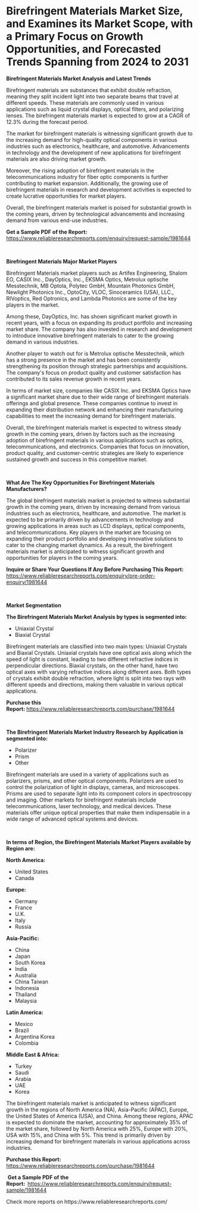 <p><h1>Birefringent Materials Market Size, and Examines its Market Scope, with a Primary Focus on Growth Opportunities, and Forecasted Trends Spanning from 2024 to 2031</h1></p><p><strong>Birefringent Materials Market Analysis and Latest Trends</strong></p>
<p><p>Birefringent materials are substances that exhibit double refraction, meaning they split incident light into two separate beams that travel at different speeds. These materials are commonly used in various applications such as liquid crystal displays, optical filters, and polarizing lenses. The birefringent materials market is expected to grow at a CAGR of 12.3% during the forecast period.</p><p>The market for birefringent materials is witnessing significant growth due to the increasing demand for high-quality optical components in various industries such as electronics, healthcare, and automotive. Advancements in technology and the development of new applications for birefringent materials are also driving market growth.</p><p>Moreover, the rising adoption of birefringent materials in the telecommunications industry for fiber optic components is further contributing to market expansion. Additionally, the growing use of birefringent materials in research and development activities is expected to create lucrative opportunities for market players.</p><p>Overall, the birefringent materials market is poised for substantial growth in the coming years, driven by technological advancements and increasing demand from various end-use industries.</p></p>
<p><strong>Get a Sample PDF of the Report:&nbsp;</strong> <a href="https://www.reliableresearchreports.com/enquiry/request-sample/1981644">https://www.reliableresearchreports.com/enquiry/request-sample/1981644</a></p>
<p>&nbsp;</p>
<p><strong>Birefringent Materials Major Market Players</strong></p>
<p><p>Birefringent Materials market players such as Artifex Engineering, Shalom EO, CASIX Inc., DayOptics, Inc., EKSMA Optics, Metrolux optische Messtechnik, MB Optola, Polytec GmbH, Mountain Photonics GmbH, Newlight Photonics Inc., OptoCity, VLOC, Sinoceramics (USA), LLC., RIVoptics, Red Optronics, and Lambda Photonics are some of the key players in the market.</p><p>Among these, DayOptics, Inc. has shown significant market growth in recent years, with a focus on expanding its product portfolio and increasing market share. The company has also invested in research and development to introduce innovative birefringent materials to cater to the growing demand in various industries.</p><p>Another player to watch out for is Metrolux optische Messtechnik, which has a strong presence in the market and has been consistently strengthening its position through strategic partnerships and acquisitions. The company's focus on product quality and customer satisfaction has contributed to its sales revenue growth in recent years.</p><p>In terms of market size, companies like CASIX Inc. and EKSMA Optics have a significant market share due to their wide range of birefringent materials offerings and global presence. These companies continue to invest in expanding their distribution network and enhancing their manufacturing capabilities to meet the increasing demand for birefringent materials.</p><p>Overall, the birefringent materials market is expected to witness steady growth in the coming years, driven by factors such as the increasing adoption of birefringent materials in various applications such as optics, telecommunications, and electronics. Companies that focus on innovation, product quality, and customer-centric strategies are likely to experience sustained growth and success in this competitive market.</p></p>
<p>&nbsp;</p>
<p><strong>What Are The Key Opportunities For Birefringent Materials Manufacturers?</strong></p>
<p><p>The global birefringent materials market is projected to witness substantial growth in the coming years, driven by increasing demand from various industries such as electronics, healthcare, and automotive. The market is expected to be primarily driven by advancements in technology and growing applications in areas such as LCD displays, optical components, and telecommunications. Key players in the market are focusing on expanding their product portfolio and developing innovative solutions to cater to the changing market dynamics. As a result, the birefringent materials market is anticipated to witness significant growth and opportunities for players in the coming years.</p></p>
<p><strong>Inquire or Share Your Questions If Any Before Purchasing This Report:</strong> <a href="https://www.reliableresearchreports.com/enquiry/pre-order-enquiry/1981644">https://www.reliableresearchreports.com/enquiry/pre-order-enquiry/1981644</a></p>
<p>&nbsp;</p>
<p><strong>Market Segmentation</strong></p>
<p><strong>The Birefringent Materials Market Analysis by types is segmented into:</strong></p>
<p><ul><li>Uniaxial Crystal</li><li>Biaxial Crystal</li></ul></p>
<p><p>Birefringent materials are classified into two main types: Uniaxial Crystals and Biaxial Crystals. Uniaxial crystals have one optical axis along which the speed of light is constant, leading to two different refractive indices in perpendicular directions. Biaxial crystals, on the other hand, have two optical axes with varying refractive indices along different axes. Both types of crystals exhibit double refraction, where light is split into two rays with different speeds and directions, making them valuable in various optical applications.</p></p>
<p><strong>Purchase this Report:&nbsp;</strong><a href="https://www.reliableresearchreports.com/purchase/1981644">https://www.reliableresearchreports.com/purchase/1981644</a></p>
<p>&nbsp;</p>
<p><strong>The Birefringent Materials Market Industry Research by Application is segmented into:</strong></p>
<p><ul><li>Polarizer</li><li>Prism</li><li>Other</li></ul></p>
<p><p>Birefringent materials are used in a variety of applications such as polarizers, prisms, and other optical components. Polarizers are used to control the polarization of light in displays, cameras, and microscopes. Prisms are used to separate light into its component colors in spectroscopy and imaging. Other markets for birefringent materials include telecommunications, laser technology, and medical devices. These materials offer unique optical properties that make them indispensable in a wide range of advanced optical systems and devices.</p></p>
<p>&nbsp;</p>
<p><strong>In terms of Region, the Birefringent Materials Market Players available by Region are:</strong></p>
<p>
    <p> <strong> North America: </strong>
        <ul>
            <li>United States</li>
            <li>Canada</li>
        </ul>
        </p> 
    <p> <strong> Europe: </strong>
        <ul>
            <li>Germany</li>
            <li>France</li>
            <li>U.K.</li>
            <li>Italy</li>
            <li>Russia</li>
        </ul>
        </p> 
    <p> <strong> Asia-Pacific: </strong>
        <ul>
            <li>China</li>
            <li>Japan</li>
            <li>South Korea</li>
            <li>India</li>
            <li>Australia</li>
            <li>China Taiwan</li>
            <li>Indonesia</li>
            <li>Thailand</li>
            <li>Malaysia</li>
        </ul>
        </p> 
    <p> <strong> Latin America: </strong>
        <ul>
            <li>Mexico</li>
            <li>Brazil</li>
            <li>Argentina Korea</li>
            <li>Colombia</li>
        </ul>
        </p> 
    <p> <strong> Middle East & Africa: </strong>
        <ul>
            <li>Turkey</li>
            <li>Saudi</li>
            <li>Arabia</li>
            <li>UAE</li>
            <li>Korea</li>
        </ul>
    </p>
    </p>
<p><p>The birefringent materials market is anticipated to witness significant growth in the regions of North America (NA), Asia-Pacific (APAC), Europe, the United States of America (USA), and China. Among these regions, APAC is expected to dominate the market, accounting for approximately 35% of the market share, followed by North America with 25%, Europe with 20%, USA with 15%, and China with 5%. This trend is primarily driven by increasing demand for birefringent materials in various applications across industries.</p></p>
<p><strong>Purchase this Report: </strong><a href="https://www.reliableresearchreports.com/purchase/1981644">https://www.reliableresearchreports.com/purchase/1981644</a></p>
<p>&nbsp;<strong>Get a Sample PDF of the Report:&nbsp;&nbsp;</strong><a href="https://www.reliableresearchreports.com/enquiry/request-sample/1981644">https://www.reliableresearchreports.com/enquiry/request-sample/1981644</a></p>
<p><strong></strong></p>
<p>Check more reports on https://www.reliableresearchreports.com/</p>